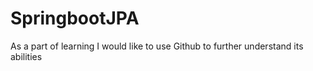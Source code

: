 # SpringbootJPA
As a part of learning I would like to use Github to further understand its abilities
